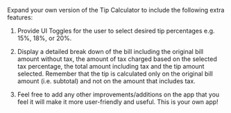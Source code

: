 Expand your own version of the Tip Calculator to include the following extra features:

1) Provide UI Toggles for the user to select desired tip percentages e.g. 15%, 18%, or 20%.

2) Display a detailed break down of the bill including the original bill amount without tax, the amount of tax charged based on the selected tax percentage, the total amount including tax and the tip amount selected. Remember that the tip is calculated only on the original bill amount (i.e. subtotal) and not on the amount that includes tax.

3) Feel free to add any other improvements/additions on the app that you feel it will make it more user-friendly and useful. This is your own app!
